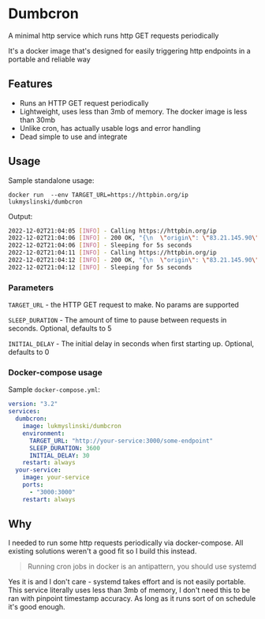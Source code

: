 # Dumbcron

A minimal http service which runs http GET requests periodically

It's a docker image that's designed for easily triggering http endpoints in a portable and reliable way

## Features

- Runs an HTTP GET request periodically
- Lightweight, uses less than 3mb of memory. The docker image is less than 30mb
- Unlike cron, has actually usable logs and error handling
- Dead simple to use and integrate

## Usage

Sample standalone usage:

`docker run  --env TARGET_URL=https://httpbin.org/ip lukmyslinski/dumbcron`

Output:

```sh
2022-12-02T21:04:05 [INFO] - Calling https://httpbin.org/ip
2022-12-02T21:04:06 [INFO] - 200 OK, "{\n  \"origin\": \"83.21.145.90\"\n}\n"
2022-12-02T21:04:06 [INFO] - Sleeping for 5s seconds
2022-12-02T21:04:11 [INFO] - Calling https://httpbin.org/ip
2022-12-02T21:04:12 [INFO] - 200 OK, "{\n  \"origin\": \"83.21.145.90\"\n}\n"
2022-12-02T21:04:12 [INFO] - Sleeping for 5s seconds
```


### Parameters

`TARGET_URL` - the HTTP GET request to make. No params are supported

`SLEEP_DURATION` - The amount of time to pause between requests in seconds. Optional, defaults to 5

`INITIAL_DELAY` - The initial delay in seconds when first starting up. Optional, defaults to 0


### Docker-compose usage

Sample `docker-compose.yml`: 

```yml
version: "3.2"
services:
  dumbcron:
    image: lukmyslinski/dumbcron
    environment:
      TARGET_URL: "http://your-service:3000/some-endpoint"      
      SLEEP_DURATION: 3600
      INITIAL_DELAY: 30
    restart: always
  your-service:
    image: your-service
    ports:
      - "3000:3000"
    restart: always
```

## Why

I needed to run some http requests periodically via docker-compose. All existing solutions weren't a good fit so I build this instead.

> Running cron jobs in docker is an antipattern, you should use systemd

Yes it is and I don't care - systemd takes effort and is not easily portable. This service literally uses less than 3mb of memory, I don't need this to be ran with pinpoint timestamp accuracy. As long as it runs sort of on schedule it's good enough. 